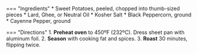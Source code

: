 === "Ingredients"
    * Sweet Potatoes, peeled, chopped into thumb-sized pieces
    * Lard, Ghee, or Neutral Oil
    * Kosher Salt
    * Black Peppercorn, ground
    * Cayenne Pepper, ground

=== "Directions"
    1. **Preheat oven** to 450ºF (232ºC). Dress sheet pan with aluminum foil.
    2. **Season** with cooking fat and spices.
    3. **Roast** 30 minutes, flipping twice.
